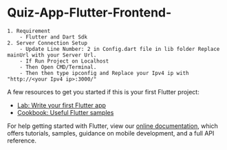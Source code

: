 # Quiz-App-Flutter-Frontend-

	1. Requirement
		- Flutter and Dart Sdk
	2. Server Connection Setup
		- Update Line Number: 2 in Config.dart file in lib folder Replace mainUrl with your Server Url.
		- If Run Project on Localhost
		- Then Open CMD/Terminal.
		- Then then type ipconfig and Replace your Ipv4 ip with "http://<your Ipv4 ip>:3000/"
    

A few resources to get you started if this is your first Flutter project:

- [Lab: Write your first Flutter app](https://flutter.dev/docs/get-started/codelab)
- [Cookbook: Useful Flutter samples](https://flutter.dev/docs/cookbook)

For help getting started with Flutter, view our
[online documentation](https://flutter.dev/docs), which offers tutorials,
samples, guidance on mobile development, and a full API reference.
